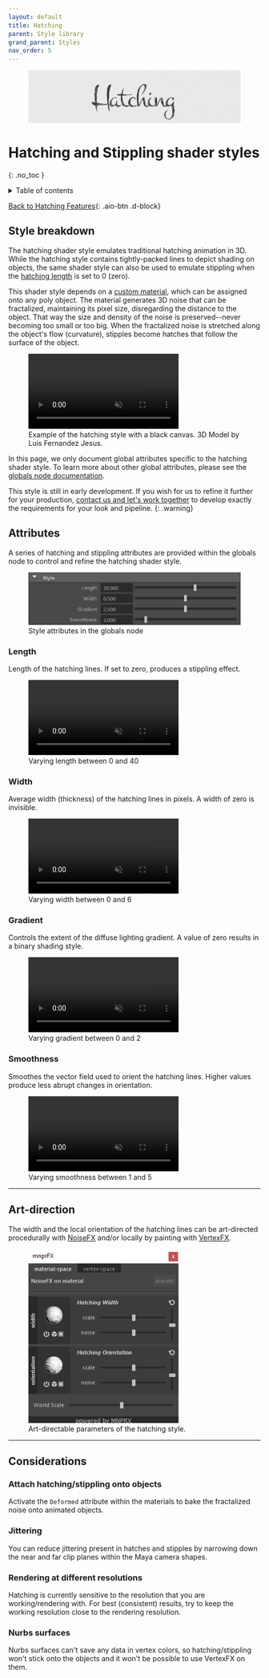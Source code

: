 ```yaml
---
layout: default
title: Hatching
parent: Style library
grand_parent: Styles
nav_order: 5
---
```


<figure>
 <img src="/media/styles/hatching/header.jpg" alt="Hatching header image">
</figure>

# Hatching and Stippling shader styles
{: .no_toc }

<details close markdown="block">
  <summary>
    Table of contents
  </summary>
  {: .text-delta }
1. TOC
{:toc}
</details>

[Back to Hatching Features](https://artineering.io/styles/hatching
){: .aio-btn .d-block}

## Style breakdown

The hatching shader style emulates traditional hatching animation in 3D. While the hatching style contains tightly-packed lines to depict shading on objects, the same shader style can also be used to emulate stippling when the [hatching length](#length) is set to 0 (zero).

This shader style depends on a [custom material](/flair/materials/others#hatching-material), which can be assigned onto any poly object. The material generates 3D noise that can be fractalized, maintaining its pixel size, disregarding the distance to the object. That way the size and density of the noise is preserved--never becoming too small or too big. When the fractalized noise is stretched along the object's flow (curvature), stipples become hatches that follow the surface of the object.

<figure>
	<video autoplay loop muted playsinline>
	    <source src="/media/styles/hatching/example1.mp4" type="video/mp4">
	</video>
	<figcaption>Example of the hatching style with a black canvas. 3D Model by Luis Fernandez Jesus.</figcaption>
</figure>

In this page, we only document global attributes specific to the hatching shader style. To learn more about other global attributes, please see the [globals node documentation](/flair/getting-started/globals).

This style is still in early development. If you wish for us to refine it further for your production, [contact us and let's work together](https://artineering.io/agency) to develop exactly the requirements for your look and pipeline.
{: .warning}

## Attributes

A series of hatching and stippling attributes are provided within the globals node to control and refine the hatching shader style.

<figure class="aio-ui">
    <img src="/media/styles/hatching/style-attrs.png" alt="Style attributes">
    <figcaption>Style attributes in the globals node</figcaption>
</figure>

### Length
Length of the hatching lines. If set to zero, produces a stippling effect.
<figure>
	<video autoplay loop muted playsinline>
	    <source src="/media/styles/hatching/length.mp4" type="video/mp4">
	</video>
	<figcaption>Varying length between 0 and 40</figcaption>
</figure>

### Width
Average width (thickness) of the hatching lines in pixels. A width of zero is invisible.
<figure>
	<video autoplay loop muted playsinline>
	    <source src="/media/styles/hatching/width.mp4" type="video/mp4">
	</video>
	<figcaption>Varying width between 0 and 6</figcaption>
</figure>

### Gradient
Controls the extent of the diffuse lighting gradient. A value of zero results in a binary shading style.
<figure>
	<video autoplay loop muted playsinline>
	    <source src="/media/styles/hatching/wrap.mp4" type="video/mp4">
	</video>
	<figcaption>Varying gradient between 0 and 2</figcaption>
</figure>

### Smoothness
Smoothes the vector field used to orient the hatching lines. Higher values produce less abrupt changes in orientation.  
<figure>
	<video autoplay loop muted playsinline>
	    <source src="/media/styles/hatching/smoothness.mp4" type="video/mp4">
	</video>
	<figcaption>Varying smoothness between 1 and 5</figcaption>
</figure>


------------------------

## Art-direction
The width and the local orientation of the hatching lines can be art-directed procedurally with [NoiseFX](/flair/art-direction/noisefx) and/or locally by painting with [VertexFX](/flair/art-direction/vertexfx).

<figure class="aio-ui">
	<img src="/media/styles/hatching/noisefx.png" alt="MNPRX noiseFX window">
	<figcaption>Art-directable parameters of the hatching style.</figcaption>
</figure>

---

## Considerations

### Attach hatching/stippling onto objects
Activate the `Deformed` attribute within the materials to bake the fractalized noise onto animated objects.

### Jittering
You can reduce jittering present in hatches and stipples by narrowing down the near and far clip planes within the Maya camera shapes.

### Rendering at different resolutions
Hatching is currently sensitive to the resolution that you are working/rendering with. For best (consistent) results, try to keep the working resolution close to the rendering resolution.

### Nurbs surfaces
Nurbs surfaces can't save any data in vertex colors, so hatching/stippling won't stick onto the objects and it won't be possible to use VertexFX on them.